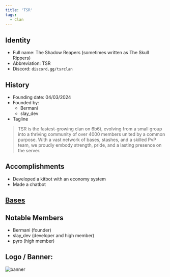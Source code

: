 ```yaml
---
title: 'TSR'
tags:
  - Clan
---
```


## Identity
* Full name: The Shadow Reapers (sometimes written as The Skull Rippers)
* Abbreviation: TSR
* Discord: `discord.gg/tsrclan`

## History
* Founding date: 04/03/2024
* Founded by: 
  * Bermani
  * slay_dev
* Tagline
>TSR is the fastest-growing clan on 6b6t, evolving from a small group into a thriving community of over 4000 members united by a common purpose. With a vast network of bases, stashes, and a skilled PvP team, we proudly embody strength, pride, and a lasting presence on the server.
>

## Accomplishments
- Developed a kitbot with an economy system
- Made a chatbot

## [Bases](https://tsr-clan.org/our-builds/)

## Notable Members
- Bermani (founder)
- slay_dev (developer and high member)
- pyro (high member)

## Logo / Banner:
![banner](https://tsr-clan.org/wp-content/uploads/2024/11/tsr-logo.png)
